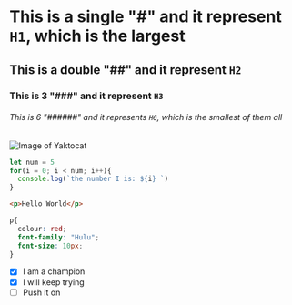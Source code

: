 # This is a single "#" and it represent `H1`, which is the largest
## This is a double "##" and it represent `H2`
### This is 3 "###" and it represent `H3`
###### This is 6 "######" and it represents `H6`, which is the smallest of them all

![Image of Yaktocat](https://octodex.github.com/images/yaktocat.png)

```JavaScript
let num = 5
for(i = 0; i < num; i++){
  console.log(`the number I is: ${i} `)
}
```
```HTML
<p>Hello World</p>
```

```CSS
p{
  colour: red;
  font-family: "Hulu";
  font-size: 10px;
}
```
- [x] I am a champion
- [x] I will keep trying
- [ ] Push it on
